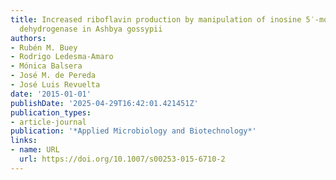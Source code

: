 ```yaml
---
title: Increased riboflavin production by manipulation of inosine 5′-monophosphate
  dehydrogenase in Ashbya gossypii
authors:
- Rubén M. Buey
- Rodrigo Ledesma‐Amaro
- Mónica Balsera
- José M. de Pereda
- José Luis Revuelta
date: '2015-01-01'
publishDate: '2025-04-29T16:42:01.421451Z'
publication_types:
- article-journal
publication: '*Applied Microbiology and Biotechnology*'
links:
- name: URL
  url: https://doi.org/10.1007/s00253-015-6710-2
---
```

